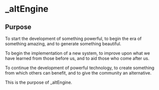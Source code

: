 # _altEngine

## Purpose

To start the development of something powerful, to begin the era of something amazing, and to generate something beautiful.

To begin the implementation of a new system, to improve upon what we have learned from those before us, and to aid those who come after us.

To continue the development of powerful technology, to create something from which others can benefit, and to give the community an alternative.

This is the purpose of _altEngine.
